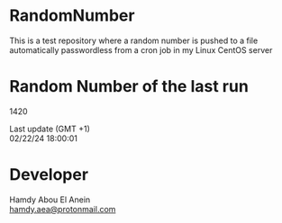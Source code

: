 # RandomNumber    
This is a test repository where a random number is pushed to a file automatically passwordless from a cron job in my Linux CentOS server    
# Random Number of the last run   
1420
      
Last update (GMT +1)    
02/22/24 18:00:01
# Developer    
Hamdy Abou El Anein   
hamdy.aea@protonmail.com
